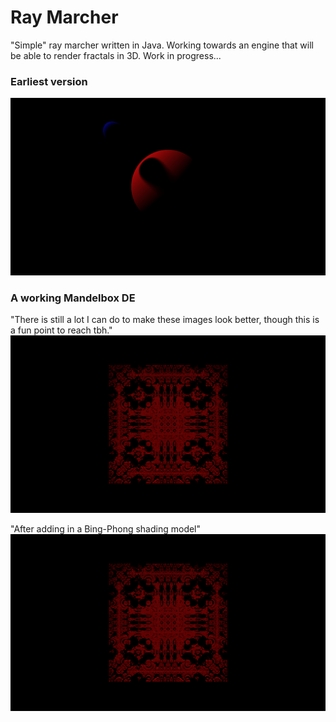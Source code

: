 # Ray Marcher
 "Simple" ray marcher written in Java. Working towards an engine that will be able to render fractals in 3D. Work in progress...
 
 ### Earliest version
 ![first_image](/res/Image1.png)

 ### A working Mandelbox DE
 "There is still a lot I can do to make these images look better, though this is a fun point to reach tbh."
 ![first_fractal](/res/Image2.png)

 "After adding in a Bing-Phong shading model"
 ![shaded](/res/Image2.png)
